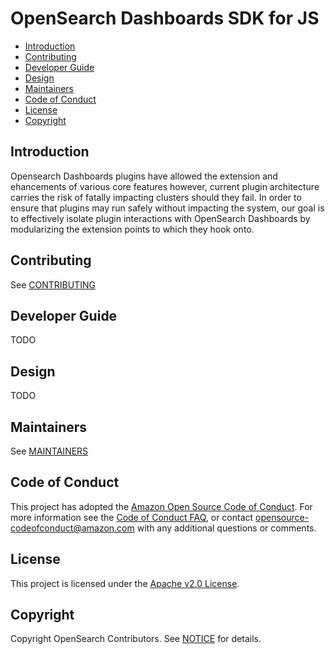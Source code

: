 # OpenSearch Dashboards SDK for JS

- [Introduction](#introduction)
- [Contributing](#contributing)
- [Developer Guide](#developer-guide)
- [Design](#design)
- [Maintainers](#maintainers)
- [Code of Conduct](#code-of-conduct)
- [License](#license)
- [Copyright](#copyright)

## Introduction
Opensearch Dashboards plugins have allowed the extension and ehancements of various core features however, current plugin architecture carries the risk of fatally impacting clusters should they fail. In order to ensure that plugins may run safely without impacting the system, our goal is to effectively isolate plugin interactions with OpenSearch Dashboards by modularizing the extension points to which they hook onto.

## Contributing
See [CONTRIBUTING](CONTRIBUTING.md)

## Developer Guide
TODO
## Design
TODO

## Maintainers
See [MAINTAINERS](MAINTAINERS.md)

## Code of Conduct

This project has adopted the [Amazon Open Source Code of Conduct](CODE_OF_CONDUCT.md). For more information see the [Code of Conduct FAQ](https://aws.github.io/code-of-conduct-faq), or contact [opensource-codeofconduct@amazon.com](mailto:opensource-codeofconduct@amazon.com) with any additional questions or comments.

## License

This project is licensed under the [Apache v2.0 License](LICENSE).

## Copyright

Copyright OpenSearch Contributors. See [NOTICE](NOTICE) for details.
